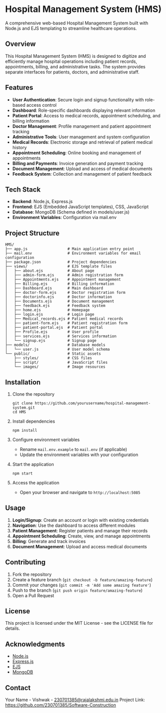 # Hospital Management System (HMS)

A comprehensive web-based Hospital Management System built with Node.js and EJS templating to streamline healthcare operations.

## Overview

This Hospital Management System (HMS) is designed to digitize and efficiently manage hospital operations including patient records, appointments, billing, and administrative tasks. The system provides separate interfaces for patients, doctors, and administrative staff.

## Features

- **User Authentication**: Secure login and signup functionality with role-based access control
- **Dashboard**: Role-specific dashboards displaying relevant information
- **Patient Portal**: Access to medical records, appointment scheduling, and billing information
- **Doctor Management**: Profile management and patient appointment tracking
- **Administrative Tools**: User management and system configuration
- **Medical Records**: Electronic storage and retrieval of patient medical history
- **Appointment Scheduling**: Online booking and management of appointments
- **Billing and Payments**: Invoice generation and payment tracking
- **Document Management**: Upload and access of medical documents
- **Feedback System**: Collection and management of patient feedback

## Tech Stack

- **Backend**: Node.js, Express.js
- **Frontend**: EJS (Embedded JavaScript templates), CSS, JavaScript
- **Database**: MongoDB (Schema defined in models/user.js)
- **Environment Variables**: Configuration via mail.env

## Project Structure

```
HMS/
├── app.js                  # Main application entry point
├── mail.env                # Environment variables for email configuration
├── package.json            # Project dependencies
├── views/                  # EJS template files
│   ├── about.ejs           # About page
│   ├── admin-form.ejs      # Admin registration form
│   ├── Appointments.ejs    # Appointment management
│   ├── Billing.ejs         # Billing information
│   ├── Dashboard.ejs       # Main dashboard
│   ├── doctor-form.ejs     # Doctor registration form
│   ├── doctorinfo.ejs      # Doctor information
│   ├── Documents.ejs       # Document management
│   ├── feedback.ejs        # Feedback system
│   ├── home.ejs            # Homepage
│   ├── login.ejs           # Login page
│   ├── Medical_records.ejs # Patient medical records
│   ├── patient-form.ejs    # Patient registration form
│   ├── patient-portal.ejs  # Patient portal
│   ├── Profile.ejs         # User profile
│   ├── services.ejs        # Services information
│   └── signup.ejs          # Signup page
├── models/                 # Database models
│   └── user.js             # User model schema
└── public/                 # Static assets
    ├── styles/             # CSS files
    ├── script/             # JavaScript files
    └── images/             # Image resources
```

## Installation

1. Clone the repository
   ```
   git clone https://github.com/yourusername/hospital-management-system.git
   cd HMS
   ```

2. Install dependencies
   ```
   npm install
   ```

3. Configure environment variables
   - Rename `mail.env.example` to `mail.env` (if applicable)
   - Update the environment variables with your configuration

4. Start the application
   ```
   npm start
   ```

5. Access the application
   - Open your browser and navigate to `http://localhost:5085`

## Usage

1. **Login/Signup**: Create an account or login with existing credentials
2. **Navigation**: Use the dashboard to access different modules
3. **Patient Management**: Register patients and manage their records
4. **Appointment Scheduling**: Create, view, and manage appointments
5. **Billing**: Generate and track invoices
6. **Document Management**: Upload and access medical documents

## Contributing

1. Fork the repository
2. Create a feature branch (`git checkout -b feature/amazing-feature`)
3. Commit your changes (`git commit -m 'Add some amazing feature'`)
4. Push to the branch (`git push origin feature/amazing-feature`)
5. Open a Pull Request

## License

This project is licensed under the MIT License - see the LICENSE file for details.

## Acknowledgments

- [Node.js](https://nodejs.org/)
- [Express.js](https://expressjs.com/)
- [EJS](https://ejs.co/)
- [MongoDB](https://www.mongodb.com/)

## Contact

Your Name - Vishwak - 230701385@rajalakshmi.edu.in
Project Link: https://github.com/230701385/Software-Construction
